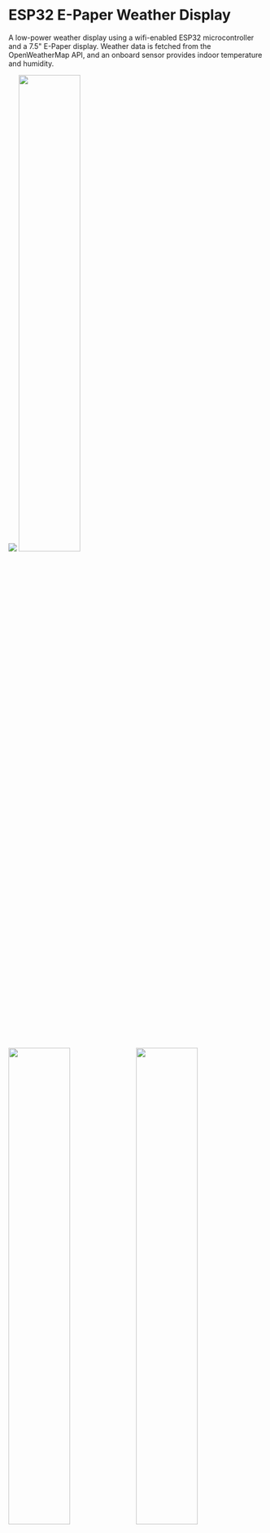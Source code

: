 # ESP32 E-Paper Weather Display

A low-power weather display using a wifi-enabled ESP32 microcontroller and a 7.5" E-Paper display. Weather data is fetched from the OpenWeatherMap API, and an onboard sensor provides indoor temperature and humidity.

<p float="left">
  <img src="showcase/assembled-demo-raleigh-front.jpg" />
  <img src="showcase/assembled-demo-raleigh-side.jpg" width="49%" />
  <img src="showcase/assembled-demo-raleigh-back.jpg" width="49%" />
  <img src="showcase/assembled-demo-bottom-cover.jpg" width="49%" />
  <img src="showcase/assembled-demo-bottom-cover-removed.jpg" width="49%" />
</p>

## Features

- Ultra-low power consumption: ~14μA in sleep, ~83mA during refresh (~15s).

- Long battery life: 6-12 months on a 5000mAh battery with 30-minute update frequency.

- Customizable display: Supports multiple languages, units, time/date formats, AQI scales, personalization options, and much more.

- Easy recharging: USB-C charging with battery monitoring.

The hourly outlook graph (bottom right) shows a line indicating temperature and shaded bars indicating probability of precipitation (or optionally volume of precipitation).

Here are two (slightly outdated) examples utilizing various configuration options:

<p float="left">
  <img src="showcase/demo-new-york.jpg" width="49%" />
  <img src="showcase/demo-london.jpg" width="49%" />
</p>

## Contents

- [Required Components](#required-components)
  - [Panel Support](#panel-support)
  - [Enclosure Options](#enclosure-options)
  - [Solder-Free Component Selection](#solder-free-component-selection-optional)
- [Setup Guide](#setup-guide)
  - [Wiring](#wiring)
  - [Configuration, Compilation, and Upload](#configuration-compilation-and-upload)
  - [OpenWeatherMap API Key](#openweathermap-api-key)
- [Error Messages and Troubleshooting](#error-messages-and-troubleshooting)
  - [Low Battery](#low-battery)
  - [WiFi Connection](#wifi-connection)
  - [API Error](#api-error)
  - [Time Server Error](#time-server-error)
- [Licensing](#licensing)

## Required Components

  Some links below are affiliate links. Using them helps support the project at no extra cost to you—thanks for your support!

  | Component Type  | Component                                    | Notes                                                     | Link                                                                         |
  |-----------------|----------------------------------------------|-----------------------------------------------------------|------------------------------------------------------------------------------|
  | ESP32           | FireBeetle 2 ESP32-E                         | Features low-power design, USB-C, and battery management. | Available [here](https://www.dfrobot.com/product-2195.html?tracking=PfSxQ8). |
  | E-Paper Display | See [Panel Support](#panel-support).         | See [Panel Support](#panel-support).                      | See [Panel Support](#panel-support).                                         |
  | Adapter Board   | DESPI-C02                                    | Waveshare HATs (rev 2.2/2.3) are not recommended.         | Available [here](https://www.aliexpress.us/item/3256804446769469.html).      |
  | Sensor          | BME280                                       | Temperature, humidity, and pressure. 3.3V/5V compatible.  | Available from multiple vendors.                                             |
  | Battery         | 3.7V LiPo w/ JST-PH2.0 connector             | Any capacity (e.g., 5000mAh for 6+ months runtime)        | Available from multiple vendors.                                             |
  | Enclosure       | See [Enclosure Options](#enclosure-options). | See [Enclosure Options](#enclosure-options).              | See [Enclosure Options](#enclosure-options).                                 |

Other items needed:

- Wires ("Jumper Wires" if looking to minimize/avoid soldering).
- Solder Iron + Solder (unless following [Solder-Free Component Selection](#solder-free-component-selection-optional)).
- Linux, Windows, or MacOS computer (used to configure and install ESP32 firmware).
- Push Button (optional, if you want a reset button mounted on your enslosure, else you can use the on-board reset button).

### Panel Support

Waveshare and Good Display make equivalent panels. Either variant will work.

  | Panel                                   | Resolution | Colors          | Notes                                                                                                                 |
  |-----------------------------------------|------------|-----------------|-----------------------------------------------------------------------------------------------------------------------|
  | Waveshare 7.5in e-paper (v2)            | 800x480px  | Black/White     | Available [here](https://www.waveshare.com/product/7.5inch-e-paper.htm). (recommended)                                |
  | Good Display 7.5in e-paper (GDEY075T7)  | 800x480px  | Black/White     | [Temporarily Unavailable](https://www.aliexpress.com/item/3256802683908868.html)? (wrong product listed?)             |
  | Waveshare 7.5in e-Paper (B)             | 800x480px  | Red/Black/White | Available [here](https://www.waveshare.com/product/7.5inch-e-paper-b.htm).                                            |
  | Good Display 7.5in e-paper (GDEY075Z08) | 800x480px  | Red/Black/White | Available [here](https://www.aliexpress.com/item/3256803540460035.html).                                              |
  | Waveshare 7.3in ACeP e-Paper (F)        | 800x480px  | 7-Color         | Available [here](https://www.waveshare.com/product/displays/e-paper/epaper-1/7.3inch-e-paper-f.htm).                  |
  | Good Display 7.3in e-paper (GDEY073D46) | 800x480px  | 7-Color         | Available [here](https://www.aliexpress.com/item/3256805485098421.html).                                              |
  | Waveshare 7.5in e-paper (v1)            | 640x384px  | Black/White     | Limited support. Some information not displayed, see [image](showcase/demo-waveshare75-version1.jpg).                 |
  | Good Display 7.5in e-paper (GDEW075T8)  | 640x384px  | Black/White     | Limited support. Some information not displayed, see [image](showcase/demo-waveshare75-version1.jpg).                 |

This software has limited support for accent colors. E-paper panels with additional colors tend to have longer refresh times, which will reduce battery life.

### Enclosure Options

You'll want a nice way to show off your project. Here are a few popular choices.

- DIY Wooden
  - I made a small stand by hollowing out a piece of wood from the bottom. On the back, I used a short USB extension cable so that I can charge the battery without needing to remove the components from the stand. I also wired a small reset button to refresh the display manually. Additionally, I 3d printed a cover for the bottom, which is held on by magnets. The E-paper screen is very thin, so I used a thin piece of acrylic to support it.
  - Measurements:
    - depth = 63mm <br>
      height = 49mm <br>
      width = 170.2mm (= width of the screen) <br>
      screen angle = 80deg <br>
      screen is 15mm from the front
- 3D Printable

  - Here is a list of community designs.

    | Contributor                                                          | Link                                                                                                     |
    | -------------------------------------------------------------------- | -------------------------------------------------------------------------------------------------------- |
    | [Kingfisher](https://www.printables.com/@Kingfisher_32821)           | [Printables](https://www.printables.com/model/1139047-weather-station-e-ink-frame)                       |
    | [Francois Allard](https://www.printables.com/@FrAllard_1585397)      | [Printables](https://www.printables.com/model/791477-weather-station-using-a-esp32)                      |
    | [3D Nate](https://www.printables.com/@3DNate_451157)                 | [Printables](https://www.printables.com/model/661183-e-ink-weather-station-frame)                        |
    | [Sven F.](https://github.com/Spanholz)                               | [Printables](https://www.printables.com/model/657756-case-for-esp32-weather-station)                     |
    | [Layers Studio](https://www.printables.com/@LayersStudio)            | [Printables](https://www.printables.com/model/655768-esp32-e-paper-weather-display-stand)                |
    | [PJ Veltri](https://www.printables.com/@PJVeltri_1590999)            | [Printables](https://www.printables.com/model/692944-base-and-display-holder-for-esp-32-e-paper-weather) |
    | [TheMeanCanEHdian](https://www.printables.com/@TheMeanCanEH_1207348) | [Printables](https://www.printables.com/model/841458-weather-display-enclosure)                          |
    | [MPHarms](https://www.thingiverse.com/mpharms/designs)               | [Thingiverse](https://www.thingiverse.com/thing:6666148)                                                 |
    | [Plaste-Metz](https://www.printables.com/@PlasteMetz_576567)         | [Printables](https://www.printables.com/model/1160924-weather-station-case)                              |

  - If you want to share your own 3D printable designs, your contributions are highly encouraged and welcome!

- Picture Frame

### Solder-Free Component Selection (Optional)

This project can be completed without any soldering, if you choose your component selection carefully.

- Buy "Jumper Wires" to connect your components.
- Buy the [FireBeetle 2 ESP32-E w/ Headers](https://www.dfrobot.com/product-2231.html?tracking=PfSxQ8).
- Buy a BME280 with headers soldered from the factory.
- Buy a reset switch that is compatible with jumper wires.

## Setup Guide

### Wiring

The battery can be charged by plugging the FireBeetle ESP32 into the wall via the USB-C connector while the battery is plugged into the ESP32's JST connector.

> **Warning**
> The polarity of JST-PH2.0 connectors is not standardized! You may need to swap the order of the wires in the connector.

NOTE: Waveshare now ships revision 2.3 of their e-paper HAT (no longer rev 2.2 ). Rev 2.3 has an additional `PWR` pin (not depicted in the wiring diagrams below); connect this pin to 3.3V.

IMPORTANT: The DESPI-C02 adapter has one physical switch that MUST be set correctly for the display to work.

- RESE: Set switch to position 0.47.

IMPORTANT: The Waveshare E-Paper Driver HAT has two physical switches that MUST be set correctly for the display to work.

- Display Config: Set switch to position B.

- Interface Config: Set switch to position 0.

Cut the low power pad for even longer battery life.

- From <https://wiki.dfrobot.com/FireBeetle_Board_ESP32_E_SKU_DFR0654>

  > Low Power Pad: This pad is specially designed for low power consumption. It is connected by default. You can cut off the thin wire in the middle with a knife to disconnect it. After disconnection, the static power consumption can be reduced by 500 μA. The power consumption can be reduced to 13 μA after controlling the maincontroller enter the sleep mode through the program. Note: when the pad is disconnected, you can only drive RGB LED light via the USB Power supply.

![Wiring diagram with DESPI-C02 driver board.](showcase/wiring_diagram_despi-c02.png)

### Configuration, Compilation, and Upload

PlatformIO for VSCode is used for managing dependencies, code compilation, and uploading to ESP32.

1. Clone this repository or download and extract the .zip.

2. Install VSCode.

3. Follow these instructions to install the PlatformIO extension for VSCode: <https://platformio.org/install/ide?install=vscode>

4. Open the project in VSCode.

   a. File > Open Folder...

   b. Navigate to this project and select the folder called "platformio".

5. Configure Options.

   - Most configuration options are located in [config.cpp](platformio/src/config.cpp), with a few in [config.h](platformio/include/config.h).

   - Important settings to configure in config.cpp:

     - WiFi credentials (ssid, password, ap ssid).
     - Open Weather Map API key (it's free, see next section for important notes about obtaining an API key).

     - Latitude and longitude.

     - Time and date formats.

     - Sleep duration.

   - Important settings to configure in config.h:

     - Units (Metric or Imperial).

   - Comments explain each option in detail.

6. Build and Upload Code.

   a. Connect ESP32 to your computer via USB.

   b. Click the upload arrow along the bottom of the VSCode window. (Should say "PlatformIO: Upload" if you hover over it.)

   - PlatformIO will automatically download the required third-party libraries, compile, and upload the code. :)

   - You will only see this if you have the PlatformIO extension installed.

   - If using a FireBeetle 2 ESP32-E and you receive the error `Wrong boot mode detected (0x13)! The chip needs to be in download mode.` unplug the power from the board, connect GPIO0 ([labeled 0/D5](https://wiki.dfrobot.com/FireBeetle_Board_ESP32_E_SKU_DFR0654#target_5)) to GND, and power it back up to put the board in download mode.

7. Boot options.

- To support a change in WiFi networks without requiring a change in code and re-upload, [WiFi Manager](https://github.com/tzapu/WiFiManager) has been integrated. To use this feature, pull HW pin 27 `PIN_CONFIGURE_WIFI` down and press and release the reset button. This will cause the weather station to create an ad-hoc wifi network named "Weather_Station" `WIFI_AP_SSID`. Connect to this network to configure the WiFi network. Visit the WiFi Manger site for further details.

  > **Note**
  > Each time you reset using this method the previously configured WiFi network will be lost. After you perform this reset the compiled defaults can still be used by performing a normal reset without connecting to the ad-hoc network and configuring the WiFi.

  - If you are getting other errors during the upload process, you may need to install drivers to allow you to upload code to the ESP32.

### OpenWeatherMap API Key

Sign up here to get an API key; it's free. <https://openweathermap.org/api>

This project will make calls to 2 different APIs ("One Call" and "Air Pollution").

- The One Call API 3.0 is only included in the "One Call by Call" subscription. This separate subscription includes 1,000 calls/day for free and allows you to pay only for the number of API calls made to this product.

Here's how to subscribe and avoid any credit card changes:

- Go to <https://home.openweathermap.org/subscriptions/billing_info/onecall_30/base?key=base&service=onecall_30>
- Follow the instructions to complete the subscription.
- Go to <https://home.openweathermap.org/subscriptions> and set the "Calls per day (no more than)" to 1,000. This ensures you will never overrun the free calls.

## Error Messages and Troubleshooting

### Low Battery

<img src="showcase/demo-error-low-battery.jpg" align="left" width="25%" />
This error screen appears once the battery voltage has fallen below LOW_BATTERY_VOLTAGE (default = 3.20v). The display will not refresh again until it detects battery voltage above LOW_BATTERY_VOLTAGE. When battery voltage is between LOW_BATTERY_VOLTAGE and VERY_LOW_BATTERY_VOLTAGE (default = 3.10v) the esp32 will deep-sleep for periods of LOW_BATTERY_SLEEP_INTERVAL (default = 30min) before checking battery voltage again. If the battery voltage falls between LOW_BATTERY_SLEEP_INTERVAL and CRIT_LOW_BATTERY_VOLTAGE (default = 3.00v), then the display will deep-sleep for periods VERY_LOW_BATTERY_SLEEP_INTERVAL (default = 120min). If battery voltage falls below CRIT_LOW_BATTERY_VOLTAGE, then the esp32 will enter hibernate mode and will require a manual push of the reset (RST) button to begin updating again.

<br clear="left"/>

### WiFi Connection

<img src="showcase/demo-error-wifi.jpg" align="left" width="25%" />
This error screen appears when the ESP32 fails to connect to WiFi. If the message reads "WiFi Connection Failed" this might indicate an incorrect password. If the message reads "SSID Not Available" this might indicate that you mistyped the SSID or that the esp32 is out of the range of the access point. The esp32 will retry once every SLEEP_DURATION (default = 30min).

<br clear="left"/>

### API Error

<img src="showcase/demo-error-api.jpg" align="left" width="25%" />
This error screen appears if an error (client or server) occurs when making an API request to OpenWeatherMap. The second line will give the error code followed by a descriptor phrase. Positive error codes correspond to HTTP response status codes, while error codes <= 0 indicate a client(esp32) error. The esp32 will retry once every SLEEP_DURATION (default = 30min).
<br/><br/>
In the example shown to the left, "401: Unauthorized" may be the result of an incorrect API key or that you are attempting to use the One Call v3 API without the proper account setup.

<br clear="left"/>

### Time Server Error

<img src="showcase/demo-error-time.jpg" align="left" width="25%" />
This error screen appears when the esp32 fails to fetch the time from NTP_SERVER_1/NTP_SERVER_2. This error sometimes occurs immediately after uploading to the esp32; in this case, just hit the reset button or wait for SLEEP_DURATION (default = 30min) and the esp32 to automatically retry. If the error persists, try selecting closer/lower latency time servers or increasing NTP_TIMEOUT.

<br clear="left"/>

## Licensing

esp32-weather-epd is licensed under the [GNU General Public License v3.0](LICENSE) with tools, fonts, and icons whose licenses are as follows:

| Name                                                                                                          | License                                                                                         | Description                                                                                           |
| ------------------------------------------------------------------------------------------------------------- | ----------------------------------------------------------------------------------------------- | ----------------------------------------------------------------------------------------------------- |
| [Adafruit-GFX-Library: fontconvert](https://github.com/adafruit/Adafruit-GFX-Library/tree/master/fontconvert) | [BSD License](fonts/fontconvert/license.txt)                                                    | CLI tool for preprocessing fonts to be used with the Adafruit_GFX Arduino library.                    |
| [pollutant-concentration-to-aqi](https://github.com/lmarzen/pollutant-concentration-to-aqi)                   | [GNU Lesser General Public License v2.1](platformio/lib/pollutant-concentration-to-aqi/LICENSE) | C library that converts pollutant concentrations to Air Quality Index(AQI).                           |
| [GNU FreeFont](https://www.gnu.org/software/freefont/)                                                        | [GNU General Public License v3.0](https://www.gnu.org/software/freefont/license.html)           | Font Family                                                                                           |
| [Lato](https://fonts.google.com/specimen/Lato)                                                                | [SIL OFL v1.1](http://scripts.sil.org/OFL)                                                      | Font Family                                                                                           |
| [Montserrat](https://fonts.google.com/specimen/Montserrat)                                                    | [SIL OFL v1.1](http://scripts.sil.org/OFL)                                                      | Font Family                                                                                           |
| [Open Sans](https://fonts.google.com/specimen/Open+Sans)                                                      | [SIL OFL v1.1](http://scripts.sil.org/OFL)                                                      | Font Family                                                                                           |
| [Poppins](https://fonts.google.com/specimen/Poppins)                                                          | [SIL OFL v1.1](http://scripts.sil.org/OFL)                                                      | Font Family                                                                                           |
| [Quicksand](https://fonts.google.com/specimen/Quicksand)                                                      | [SIL OFL v1.1](http://scripts.sil.org/OFL)                                                      | Font Family                                                                                           |
| [Raleway](https://fonts.google.com/specimen/Raleway)                                                          | [SIL OFL v1.1](http://scripts.sil.org/OFL)                                                      | Font Family                                                                                           |
| [Roboto](https://fonts.google.com/specimen/Roboto)                                                            | [Apache License v2.0](https://www.apache.org/licenses/LICENSE-2.0)                              | Font Family                                                                                           |
| [Roboto Mono](https://fonts.google.com/specimen/Roboto+Mono)                                                  | [Apache License v2.0](https://www.apache.org/licenses/LICENSE-2.0)                              | Font Family                                                                                           |
| [Roboto Slab](https://fonts.google.com/specimen/Roboto+Slab)                                                  | [Apache License v2.0](https://www.apache.org/licenses/LICENSE-2.0)                              | Font Family                                                                                           |
| [Ubuntu font](https://design.ubuntu.com/font)                                                                 | [Ubuntu Font Licence v1.0](https://ubuntu.com/legal/font-licence)                               | Font Family                                                                                           |
| [Weather Themed Icons](https://github.com/erikflowers/weather-icons)                                          | [SIL OFL v1.1](http://scripts.sil.org/OFL)                                                      | (wi-\*\*.svg) Weather icon family by Lukas Bischoff/Erik Flowers.                                     |
| [Google Icons](https://fonts.google.com/icons)                                                                | [Apache License v2.0](https://www.apache.org/licenses/LICENSE-2.0)                              | (battery\*\*.svg, visibility_icon.svg) Battery and visibility icons from Google Icons.                |
| [Biological Hazard Symbol](https://svgsilh.com/image/37775.html)                                              | [CC0 v1.0](https://en.wikipedia.org/wiki/Public_domain)                                         | (biological_hazard_symbol.svg) Biohazard icon.                                                        |
| [House Icon](https://seekicon.com/free-icon/house_16)                                                         | [MIT License](http://opensource.org/licenses/mit-license.html)                                  | (house.svg) House icon.                                                                               |
| [Indoor Temerature/Humidity Icons](icons/svg)                                                                 | [SIL OFL v1.1](http://scripts.sil.org/OFL)                                                      | (house\_\*\*.svg) Indoor temerature/humidity icons.                                                   |
| [Ionizing Radiation Symbol](https://svgsilh.com/image/309911.html)                                            | [CC0 v1.0](https://creativecommons.org/publicdomain/zero/1.0/)                                  | (ionizing_radiation_symbol.svg) Ionizing radiation icons.                                             |
| [Phosphor Icons](https://github.com/phosphor-icons/homepage)                                                  | [MIT License](http://opensource.org/licenses/mit-license.html)                                  | (wifi\*\*.svg, warning_icon.svg, error_icon.svg) WiFi, Warning, and Error icons from Phosphor Icons.  |
| [Wind Direction Icon](https://www.onlinewebfonts.com/icon/251550)                                             | [CC BY v3.0](http://creativecommons.org/licenses/by/3.0)                                        | (meteorological*wind_direction*\*\*deg.svg) Meteorological wind direction icon from Online Web Fonts. |
